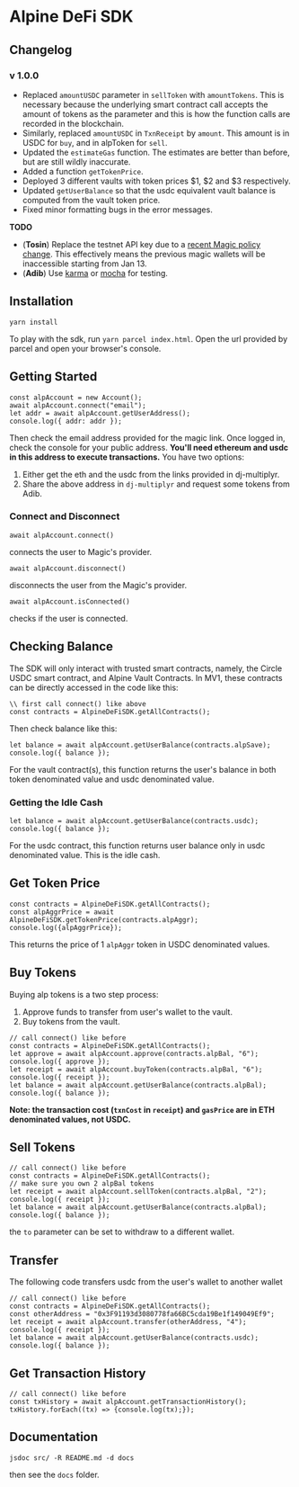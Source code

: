# Alpine DeFi SDK

## Changelog
### v 1.0.0
- Replaced `amountUSDC` parameter in `sellToken` with `amountTokens`. This is necessary because the underlying smart contract call accepts the amount of tokens as the parameter and this is how the function calls are recorded in the blockchain. 
- Similarly, replaced `amountUSDC` in `TxnReceipt` by `amount`. This amount is in USDC for `buy`, and in alpToken for `sell`.
- Updated the `estimateGas` function. The estimates are better than before, but are still wildly inaccurate.
- Added a function `getTokenPrice`.
- Deployed 3 different vaults with token prices $1, $2 and $3 respectively.
- Updated `getUserBalance` so that the usdc equivalent vault balance is computed from the vault token price.
- Fixed minor formatting bugs in the error messages.

**TODO**
- (**Tosin**) Replace the testnet API key due to a [recent Magic policy change](https://magic.crisp.help/en/article/sunsetting-test-api-keys-1v4ygo9/?bust=1639162551089). This effectively means the previous magic wallets will be inaccessible starting from Jan 13.
- (**Adib**) Use [karma](https://karma-runner.github.io/latest/intro/configuration.html) or [mocha](https://mochajs.org/#running-mocha-in-the-browser) for testing.

## Installation

```
yarn install
```

To play with the sdk, run `yarn parcel index.html`. Open the url provided by parcel and open your browser's console.

## Getting Started

```
const alpAccount = new Account();
await alpAccount.connect("email");
let addr = await alpAccount.getUserAddress();
console.log({ addr: addr });
```

Then check the email address provided for the magic link. Once logged in, check the console for your public address. **You'll need ethereum and usdc in this address to execute transactions.** You have two options:

1. Either get the eth and the usdc from the links provided in dj-multiplyr.
2. Share the above address in `dj-multiplyr` and request some tokens from Adib.

### Connect and Disconnect

```
await alpAccount.connect()
```

connects the user to Magic's provider.

```
await alpAccount.disconnect()
```

disconnects the user from the Magic's provider.

```
await alpAccount.isConnected()
```

checks if the user is connected.

## Checking Balance

The SDK will only interact with trusted smart contracts, namely, the
Circle USDC smart contract, and Alpine Vault Contracts. In MV1, these contracts
can be directly accessed in the code like this:

```
\\ first call connect() like above
const contracts = AlpineDeFiSDK.getAllContracts();
```

Then check balance like this:

```
let balance = await alpAccount.getUserBalance(contracts.alpSave);
console.log({ balance });
```

For the vault contract(s), this function returns the user's balance in both token denominated value and usdc denominated value.

### Getting the Idle Cash

```
let balance = await alpAccount.getUserBalance(contracts.usdc);
console.log({ balance });
```

For the usdc contract, this function returns user balance only in usdc denominated
value. This is the idle cash.

## Get Token Price
```
const contracts = AlpineDeFiSDK.getAllContracts();
const alpAggrPrice = await AlpineDeFiSDK.getTokenPrice(contracts.alpAggr);
console.log({alpAggrPrice});
```
This returns the price of 1 `alpAggr` token in USDC denominated values.

## Buy Tokens

Buying alp tokens is a two step process:

1. Approve funds to transfer from user's wallet to the vault.
2. Buy tokens from the vault.

```
// call connect() like before
const contracts = AlpineDeFiSDK.getAllContracts();
let approve = await alpAccount.approve(contracts.alpBal, "6");
console.log({ approve });
let receipt = await alpAccount.buyToken(contracts.alpBal, "6");
console.log({ receipt });
let balance = await alpAccount.getUserBalance(contracts.alpBal);
console.log({ balance });
```

**Note: the transaction cost (`txnCost` in `receipt`) and `gasPrice` are in ETH denominated values, not USDC.**

## Sell Tokens

```
// call connect() like before
const contracts = AlpineDeFiSDK.getAllContracts();
// make sure you own 2 alpBal tokens
let receipt = await alpAccount.sellToken(contracts.alpBal, "2");
console.log({ receipt });
let balance = await alpAccount.getUserBalance(contracts.alpBal);
console.log({ balance });
```

the `to` parameter can be set to withdraw to a different wallet.

## Transfer

The following code transfers usdc from the user's wallet to another wallet

```
// call connect() like before
const contracts = AlpineDeFiSDK.getAllContracts();
const otherAddress = "0x3F91193d3080778fa66BC5cda19Be1f149049Ef9";
let receipt = await alpAccount.transfer(otherAddress, "4");
console.log({ receipt });
let balance = await alpAccount.getUserBalance(contracts.usdc);
console.log({ balance });
```

## Get Transaction History

```
// call connect() like before
const txHistory = await alpAccount.getTransactionHistory();
txHistory.forEach((tx) => {console.log(tx);});
```

## Documentation

```
jsdoc src/ -R README.md -d docs
```

then see the `docs` folder.